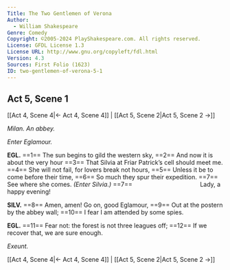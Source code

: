 ```yaml
---
Title: The Two Gentlemen of Verona
Author: 
  - William Shakespeare
Genre: Comedy
Copyright: ©2005-2024 PlayShakespeare.com. All rights reserved.
License: GFDL License 1.3
License URL: http://www.gnu.org/copyleft/fdl.html
Version: 4.3
Sources: First Folio (1623)
ID: two-gentlemen-of-verona-5-1
---
```


## Act 5, Scene 1
[[Act 4, Scene 4|← Act 4, Scene 4]] | [[Act 5, Scene 2|Act 5, Scene 2 →]]

*Milan. An abbey.*

*Enter Eglamour.*

**EGL.**
==1== The sun begins to gild the western sky,
==2== And now it is about the very hour
==3== That Silvia at Friar Patrick’s cell should meet me.
==4== She will not fail, for lovers break not hours,
==5== Unless it be to come before their time,
==6== So much they spur their expedition.
==7== See where she comes.
*(Enter Silvia.)*
==7==            Lady, a happy evening!

**SILV.**
==8== Amen, amen! Go on, good Eglamour,
==9== Out at the postern by the abbey wall;
==10== I fear I am attended by some spies.

**EGL.**
==11== Fear not: the forest is not three leagues off;
==12== If we recover that, we are sure enough.

*Exeunt.*

[[Act 4, Scene 4|← Act 4, Scene 4]] | [[Act 5, Scene 2|Act 5, Scene 2 →]]